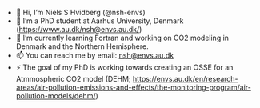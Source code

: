 - 👋 Hi, I’m Niels S Hvidberg (@nsh-envs)
- 👀 I’m a PhD student at Aarhus University, Denmark (https://www.au.dk/nsh@envs.au.dk/)
- 🌱 I’m currently learning Fortran and working on CO2 modeling in Denmark and the Northern Hemisphere. 
- 📫 You can reach me by email: nsh@envs.au.dk
- ⚡ The goal of my PhD is working towards creating an OSSE for an Atmmospheric CO2 model (DEHM; https://envs.au.dk/en/research-areas/air-pollution-emissions-and-effects/the-monitoring-program/air-pollution-models/dehm/)

<!---
nsh-envs/nsh-envs is a ✨ special ✨ repository because its `README.md` (this file) appears on your GitHub profile.
You can click the Preview link to take a look at your changes.
--->
